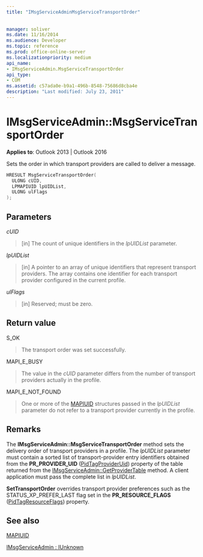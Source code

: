 ```yaml
---
title: "IMsgServiceAdminMsgServiceTransportOrder"
 
 
manager: soliver
ms.date: 11/16/2014
ms.audience: Developer
ms.topic: reference
ms.prod: office-online-server
ms.localizationpriority: medium
api_name:
- IMsgServiceAdmin.MsgServiceTransportOrder
api_type:
- COM
ms.assetid: c57ada0e-b9a1-496b-8548-75686d8cba4e
description: "Last modified: July 23, 2011"
---
```


# IMsgServiceAdmin::MsgServiceTransportOrder

  
  
**Applies to**: Outlook 2013 | Outlook 2016 
  
Sets the order in which transport providers are called to deliver a message.
  
```cpp
HRESULT MsgServiceTransportOrder(
  ULONG cUID,
  LPMAPIUID lpUIDList,
  ULONG ulFlags    
);
```

## Parameters

 _cUID_
  
> [in] The count of unique identifiers in the  _lpUIDList_ parameter. 
    
 _lpUIDList_
  
> [in] A pointer to an array of unique identifiers that represent transport providers. The array contains one identifier for each transport provider configured in the current profile.
    
 _ulFlags_
  
> [in] Reserved; must be zero.
    
## Return value

S_OK 
  
> The transport order was set successfully.
    
MAPI_E_BUSY 
  
> The value in the  _cUID_ parameter differs from the number of transport providers actually in the profile. 
    
MAPI_E_NOT_FOUND 
  
> One or more of the [MAPIUID](mapiuid.md) structures passed in the _lpUIDList_ parameter do not refer to a transport provider currently in the profile. 
    
## Remarks

The **IMsgServiceAdmin::MsgServiceTransportOrder** method sets the delivery order of transport providers in a profile. The  _lpUIDList_ parameter must contain a sorted list of transport-provider entry identifiers obtained from the **PR_PROVIDER_UID** ([PidTagProviderUid](pidtagprovideruid-canonical-property.md)) property of the table returned from the [IMsgServiceAdmin::GetProviderTable](imsgserviceadmin-getprovidertable.md) method. A client application must pass the complete list in  _lpUIDList_.
  
 **SetTransportOrder** overrides transport provider preferences such as the STATUS_XP_PREFER_LAST flag set in the **PR_RESOURCE_FLAGS** ([PidTagResourceFlags](pidtagresourceflags-canonical-property.md)) property. 
  
## See also



[MAPIUID](mapiuid.md)
  
[IMsgServiceAdmin : IUnknown](imsgserviceadminiunknown.md)

